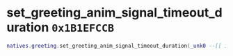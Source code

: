 # set_greeting_anim_signal_timeout_duration `0x1B1EFCCB`

```lua
natives.greeting.set_greeting_anim_signal_timeout_duration(_unk0 --[[ integer ]])
```